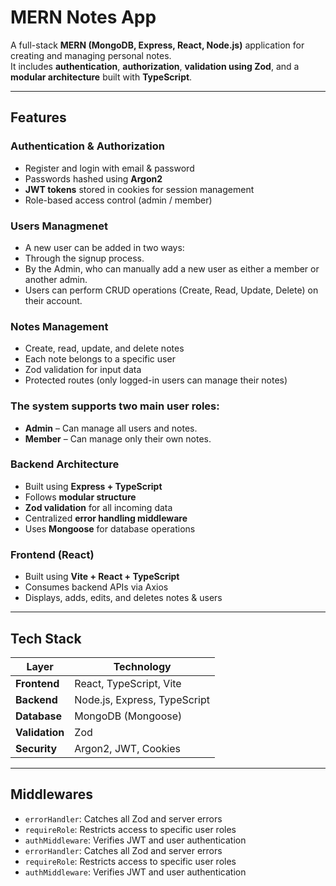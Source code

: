 # MERN Notes App

A full-stack **MERN (MongoDB, Express, React, Node.js)** application for creating and managing personal notes.  
It includes **authentication**, **authorization**, **validation using Zod**, and a **modular architecture** built with **TypeScript**.

---

## Features

### Authentication & Authorization
- Register and login with email & password  
- Passwords hashed using **Argon2**  
- **JWT tokens** stored in cookies for session management  
- Role-based access control (admin / member) 

### Users Managmenet
- A new user can be added in two ways:
- Through the signup process.
- By the Admin, who can manually add a new user as either a member or another admin.
- Users can perform CRUD operations (Create, Read, Update, Delete) on their account.

### Notes Management
- Create, read, update, and delete notes  
- Each note belongs to a specific user  
- Zod validation for input data  
- Protected routes (only logged-in users can manage their notes)

### The system supports **two main user roles**:
- **Admin** – Can manage all users and notes.
- **Member** – Can manage only their own notes.

### Backend Architecture
- Built using **Express + TypeScript**
- Follows **modular structure**
- **Zod validation** for all incoming data
- Centralized **error handling middleware**
- Uses **Mongoose** for database operations

### Frontend (React)
- Built using **Vite + React + TypeScript**
- Consumes backend APIs via Axios  
- Displays, adds, edits, and deletes notes & users 

---

## Tech Stack

| Layer | Technology |
|-------|-------------|
| **Frontend** | React, TypeScript, Vite |
| **Backend** | Node.js, Express, TypeScript |
| **Database** | MongoDB (Mongoose) |
| **Validation** | Zod |
| **Security** | Argon2, JWT, Cookies |

---

## Middlewares
- `errorHandler`: Catches all Zod and server errors  
- `requireRole`: Restricts access to specific user roles  
- `authMiddleware`: Verifies JWT and user authentication 
- `errorHandler`: Catches all Zod and server errors  
- `requireRole`: Restricts access to specific user roles  
- `authMiddleware`: Verifies JWT and user authentication  
